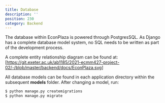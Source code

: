 ```yaml
---
title: Database
description: ''
position: 230
category: Backend
---
```


The database within EconPlaza is powered through PostgresSQL. As Django has a complete database model system, no SQL needs to be written as part of the development process.

A complete entity relationship diagram can be found at: [https://git.exeter.ac.uk/ab1185/2021-ecmm427-project-02/-/blob/master/backend/docs/EconPlaza.svg]

All database models can be found in each application directory within the subsequent **models** folder. After changing a model, run:

```bash
$ python manage.py createmigrations
$ python manage.py migrate
```
